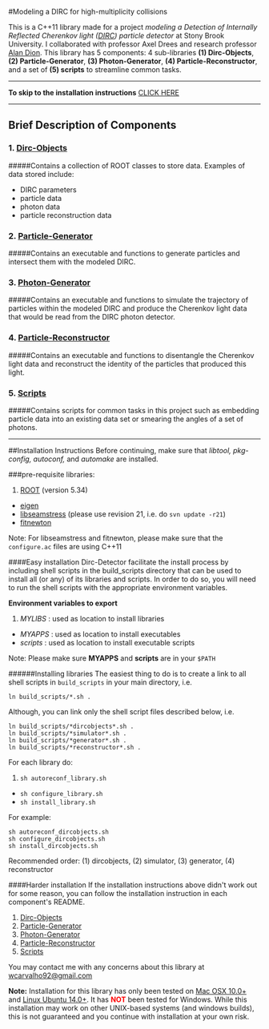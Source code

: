#Modeling a DIRC for high-multiplicity collisions

This is a C++11 library made for a project *modeling a Detection of Internally Reflected Cherenkov light ([DIRC](http://en.wikipedia.org/wiki/Detection_of_internally_reflected_Cherenkov_light)) particle detector* at Stony Brook University. I collaborated with professor Axel Drees and research professor [Alan Dion](https://github.com/alandion).
This library has 5 components: 4 sub-libraries **(1) Dirc-Objects**, **(2) Particle-Generator**, **(3) Photon-Generator**, **(4) Particle-Reconstructor**, and a set of **(5) scripts** to streamline common tasks.

---

**To skip to the installation instructions** [CLICK HERE](https://github.com/wcarvalho/dirc-detector#installation-instructions)

---
## Brief Description of Components
### 1. [Dirc-Objects]
#####Contains a collection of ROOT classes to store data. Examples of data stored include:
- DIRC parameters
- particle data
- photon data
- particle reconstruction data

### 2. [Particle-Generator]
#####Contains an executable and functions to generate particles and intersect them with the modeled DIRC.

### 3. [Photon-Generator]
#####Contains an executable and functions to simulate the trajectory of particles within the modeled DIRC and produce the Cherenkov light data that would be read from the DIRC photon detector.

### 4. [Particle-Reconstructor]
#####Contains an executable and functions to disentangle the Cherenkov light data and reconstruct the identity of the particles that produced this light.

### 5. [Scripts]
#####Contains scripts for common tasks in this project such as embedding particle data into an existing data set or smearing the angles of a set of photons.

---
##Installation Instructions
Before continuing, make sure that *libtool, pkg-config, autoconf,* and *automake* are installed.


###pre-requisite libraries:

1. [ROOT](https://root.cern.ch/drupal/) (version 5.34)
+ [eigen](http://eigen.tuxfamily.org/index.php?title=Main_Page)
+ [libseamstress](https://code.google.com/p/libseamstress/) (please use revision 21, i.e. do `svn update -r21`)
+ [fitnewton](https://code.google.com/p/fitnewton/)

Note: For libseamstress and fitnewton, please make sure that the `configure.ac` files are using C++11

####Easy installation
Dirc-Detector facilitate the install process by including shell scripts in the build_scripts directory that can be used to install all (or any) of its libraries and scripts. In order to do so, you will need to run the shell scripts with the appropriate environment variables.

**Environment variables to export**

1. *MYLIBS* : used as location to install libraries
+ *MYAPPS* : used as location to install executables
+ *scripts*  : used as location to install executable scripts

Note: Please make sure **MYAPPS** and **scripts** are in your `$PATH`

######Installing libraries
The easiest thing to do is to create a link to all shell scripts in `build_scripts` in your main directory, i.e.
```
ln build_scripts/*.sh .
```
Although, you can link only the shell script files described below, i.e.

```
ln build_scripts/*dircobjects*.sh .
ln build_scripts/*simulator*.sh .
ln build_scripts/*generator*.sh .
ln build_scripts/*reconstructor*.sh .
```

For each library do:

1. `sh autoreconf_library.sh`
+ `sh configure_library.sh`
+ `sh install_library.sh`

For example:
```
sh autoreconf_dircobjects.sh
sh configure_dircobjects.sh
sh install_dircobjects.sh
```

Recommended order: (1) dircobjects, (2) simulator, (3) generator, (4) reconstructor

<!-- ######Installing scripts


All shell scripts to built C++ scripts have prefix "install_" (e.g. install_generator.sh, install_dircobjects.sh, etc.)
 -->

####Harder installation
If the installation instructions above didn't work out for some reason, you can follow the installation instruction in each component's README.

1. [Dirc-Objects](https://github.com/wcarvalho/dirc-detector/tree/master/dircobjects#installation-instructions)
2. [Particle-Generator](https://github.com/wcarvalho/dirc-detector/tree/master/generator#installation-instructions)
3. [Photon-Generator](https://github.com/wcarvalho/dirc-detector/tree/master/simulator#installation-instructions)
4. [Particle-Reconstructor](https://github.com/wcarvalho/dirc-detector/tree/master/reconstructor#installation-instructions)
5. [Scripts](https://github.com/wcarvalho/dirc-detector/tree/master/scripts#installation-instructions)

You may contact me with any concerns about this library at wcarvalho92@gmail.com

**Note:** Installation for this library has only been tested on [Mac OSX 10.0+](https://www.apple.com/osx/) and [Linux Ubuntu 14.0+](http://www.ubuntu.com/download/desktop). It has <span style="color:red;font-weight:bold">NOT</span> been tested for Windows. While this installation may work on other UNIX-based systems (and windows builds), this is not guaranteed and you continue with installation at your own risk.


[Dirc-Objects]:https://github.com/wcarvalho/dirc-detector/tree/master/dircobjects
[Particle-Generator]:https://github.com/wcarvalho/dirc-detector/tree/master/generator
[Photon-Generator]:https://github.com/wcarvalho/dirc-detector/tree/master/simulator
[Particle-Reconstructor]:https://github.com/wcarvalho/dirc-detector/tree/master/reconstructor
[scripts]:https://github.com/wcarvalho/dirc-detector/tree/master/scripts
